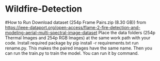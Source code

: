 # Wildfire-Detection

#How to Run
Download dataset (254p Frame Pairs.zip (8.30 GB)) from https://ieee-dataport.org/open-access/flame-2-fire-detection-and-modeling-aerial-multi-spectral-image-dataset
Place the data folders (254p Thermal Images and 254p RGB Images) at the same work path with your code.
Install required package by pip install -r requirements.txt
run  rename.py. This makes the paired images have the same name.
Then you can run the train.py to train the model. You can run it by command.
